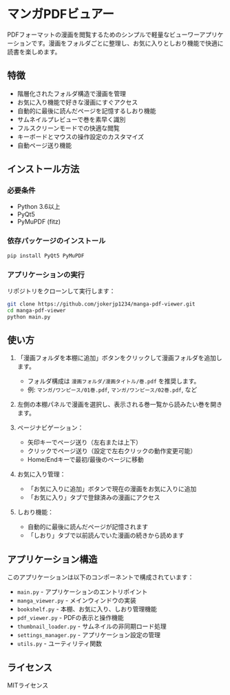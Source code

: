 # マンガPDFビュアー

PDFフォーマットの漫画を閲覧するためのシンプルで軽量なビューワーアプリケーションです。漫画をフォルダごとに整理し、お気に入りとしおり機能で快適に読書を楽しめます。

## 特徴

- 階層化されたフォルダ構造で漫画を管理
- お気に入り機能で好きな漫画にすぐアクセス
- 自動的に最後に読んだページを記憶するしおり機能
- サムネイルプレビューで巻を素早く識別
- フルスクリーンモードでの快適な閲覧
- キーボードとマウスの操作設定のカスタマイズ
- 自動ページ送り機能

## インストール方法

### 必要条件

- Python 3.6以上
- PyQt5
- PyMuPDF (fitz)

### 依存パッケージのインストール

```bash
pip install PyQt5 PyMuPDF
```

### アプリケーションの実行

リポジトリをクローンして実行します：

```bash
git clone https://github.com/jokerjp1234/manga-pdf-viewer.git
cd manga-pdf-viewer
python main.py
```

## 使い方

1. 「漫画フォルダを本棚に追加」ボタンをクリックして漫画フォルダを追加します。
   - フォルダ構成は `漫画フォルダ/漫画タイトル/巻.pdf` を推奨します。
   - 例: `マンガ/ワンピース/01巻.pdf`, `マンガ/ワンピース/02巻.pdf`, など

2. 左側の本棚パネルで漫画を選択し、表示される巻一覧から読みたい巻を開きます。

3. ページナビゲーション：
   - 矢印キーでページ送り（左右または上下）
   - クリックでページ送り（設定で左右クリックの動作変更可能）
   - Home/Endキーで最初/最後のページに移動

4. お気に入り管理：
   - 「お気に入りに追加」ボタンで現在の漫画をお気に入りに追加
   - 「お気に入り」タブで登録済みの漫画にアクセス

5. しおり機能：
   - 自動的に最後に読んだページが記憶されます
   - 「しおり」タブで以前読んでいた漫画の続きから読めます

## アプリケーション構造

このアプリケーションは以下のコンポーネントで構成されています：

- `main.py` - アプリケーションのエントリポイント
- `manga_viewer.py` - メインウィンドウの実装
- `bookshelf.py` - 本棚、お気に入り、しおり管理機能
- `pdf_viewer.py` - PDFの表示と操作機能
- `thumbnail_loader.py` - サムネイルの非同期ロード処理
- `settings_manager.py` - アプリケーション設定の管理
- `utils.py` - ユーティリティ関数

## ライセンス

MITライセンス
